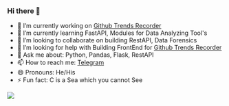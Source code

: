 ### Hi there 👋

- 🔭 I’m currently working on [Github Trends Recorder](https://gtr.mmapps.in)
- 🌱 I’m currently learning FastAPI, Modules for Data Analyzing Tool's
- 👯 I’m looking to collaborate on building RestAPI, Data Forensics
- 🤔 I’m looking for help with Building FrontEnd for [Github Trends Recorder](https://gtr.mmapps.in)
- 💬 Ask me about: Python, Pandas, Flask, RestAPI
- 📫 How to reach me: [Telegram](https://t.me/mehboob21)
- 😄 Pronouns: He/His
- ⚡ Fun fact: C is a Sea which you cannot See

<img src="https://github-readme-stats.vercel.app/api?username=mehboob-dev&&show_icons=true&theme=merko&count_private=true&custom_title=mehboob-dev">
